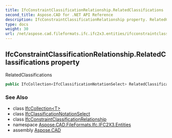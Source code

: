 ```yaml
---
title: IfcConstraintClassificationRelationship.RelatedClassifications
second_title: Aspose.CAD for .NET API Reference
description: IfcConstraintClassificationRelationship property. RelatedClassifications
type: docs
weight: 30
url: /net/aspose.cad.fileformats.ifc.ifc2x3.entities/ifcconstraintclassificationrelationship/relatedclassifications/
---
```

## IfcConstraintClassificationRelationship.RelatedClassifications property

RelatedClassifications

```csharp
public IfcCollection<IfcClassificationNotationSelect> RelatedClassifications { get; set; }
```

### See Also

* class [IfcCollection&lt;T&gt;](../../../aspose.cad.fileformats.ifc/ifccollection-1/)
* class [IfcClassificationNotationSelect](../../../aspose.cad.fileformats.ifc.ifc2x3.types/ifcclassificationnotationselect/)
* class [IfcConstraintClassificationRelationship](../)
* namespace [Aspose.CAD.FileFormats.Ifc.IFC2X3.Entities](../../ifcconstraintclassificationrelationship/)
* assembly [Aspose.CAD](../../../)


